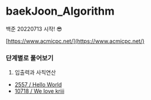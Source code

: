 # baekJoon_Algorithm
백준 20220713 시작! 😎

[https://www.acmicpc.net/](https://www.acmicpc.net/)

### 단계별로 풀어보기
1. 입출력과 사칙연산
- [2557 / Hello World](https://github.com/kimsojung1121/baekJoon_Algorithm/blob/main/2557.md)
- [10718 / We love kriii](https://github.com/kimsojung1121/baekJoon_Algorithm/blob/main/10718.md)
